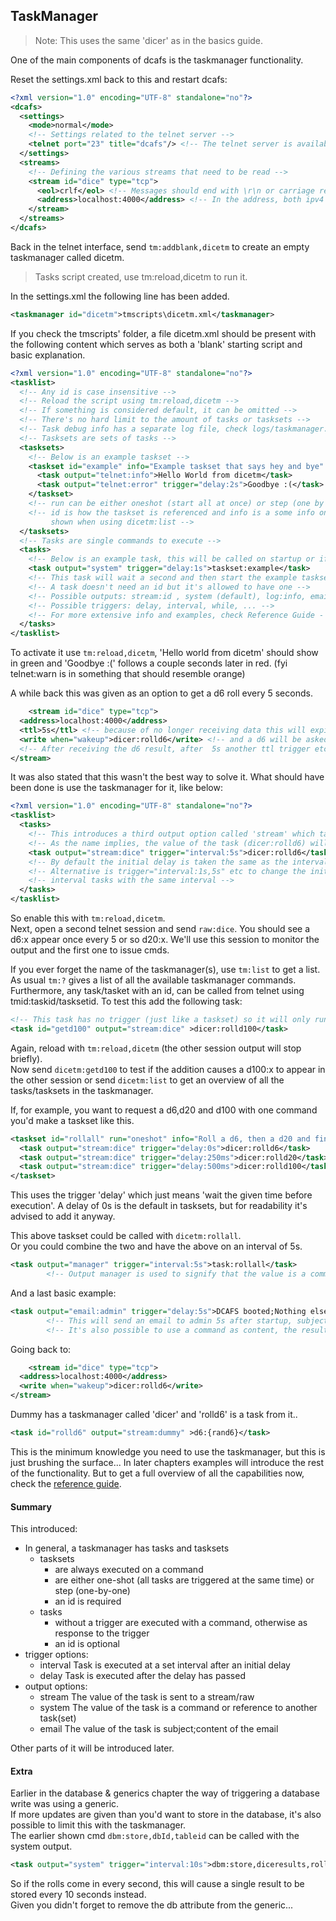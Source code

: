 ## TaskManager

>Note: This uses the same 'dicer' as in the basics guide.

One of the main components of dcafs is the taskmanager functionality.

Reset the settings.xml back to this and restart dcafs:
```xml
<?xml version="1.0" encoding="UTF-8" standalone="no"?>
<dcafs>
  <settings>
    <mode>normal</mode>
    <!-- Settings related to the telnet server -->
    <telnet port="23" title="dcafs"/> <!-- The telnet server is available on port 23 and the title presented is DAS-->
  </settings>
  <streams>
    <!-- Defining the various streams that need to be read -->
    <stream id="dice" type="tcp">
      <eol>crlf</eol> <!-- Messages should end with \r\n or carriage return + line feed -->
      <address>localhost:4000</address> <!-- In the address, both ipv4 and hostname are accepted IPv6 is wip -->
    </stream>
  </streams>
</dcafs>
```

Back in the telnet interface, send `tm:addblank,dicetm` to create an empty taskmanager called dicetm.
> Tasks script created, use tm:reload,dicetm to run it.

In the settings.xml the following line has been added.
```xml
<taskmanager id="dicetm">tmscripts\dicetm.xml</taskmanager>
```
If you check the tmscripts' folder, a file dicetm.xml should be present with the following content which serves as both a
'blank' starting script and basic explanation.
```xml
<?xml version="1.0" encoding="UTF-8" standalone="no"?>
<tasklist>
  <!-- Any id is case insensitive -->
  <!-- Reload the script using tm:reload,dicetm -->
  <!-- If something is considered default, it can be omitted -->
  <!-- There's no hard limit to the amount of tasks or tasksets -->
  <!-- Task debug info has a separate log file, check logs/taskmanager.log -->
  <!-- Tasksets are sets of tasks -->
  <tasksets>
    <!-- Below is an example taskset -->
    <taskset id="example" info="Example taskset that says hey and bye" run="oneshot">
      <task output="telnet:info">Hello World from dicetm</task>
      <task output="telnet:error" trigger="delay:2s">Goodbye :(</task>
    </taskset>
    <!-- run can be either oneshot (start all at once) or step (one by one), default is oneshot -->
    <!-- id is how the taskset is referenced and info is a some info on what the taskset does, this will be 
         shown when using dicetm:list -->
  </tasksets>
  <!-- Tasks are single commands to execute -->
  <tasks>
    <!-- Below is an example task, this will be called on startup or if the script is reloaded -->
    <task output="system" trigger="delay:1s">taskset:example</task>
    <!-- This task will wait a second and then start the example taskset -->
    <!-- A task doesn't need an id but it's allowed to have one -->
    <!-- Possible outputs: stream:id , system (default), log:info, email:ref, manager, telnet:info/warn/error -->
    <!-- Possible triggers: delay, interval, while, ... -->
    <!-- For more extensive info and examples, check Reference Guide - Taskmanager in the manual -->
  </tasks>
</tasklist>
```
To activate it use `tm:reload,dicetm`,  'Hello world from dicetm' should show in green and 'Goodbye :(' follows a
couple seconds later in red. (fyi telnet:warn is in something that should resemble orange)

A while back this was given as an option to get a d6 roll every 5 seconds.
````xml
    <stream id="dice" type="tcp">
  <address>localhost:4000</address>
  <ttl>5s</ttl> <!-- because of no longer receiving data this will expire -->
  <write when="wakeup">dicer:rolld6</write> <!-- and a d6 will be asked because of the ttl -->
  <!-- After receiving the d6 result, after  5s another ttl trigger etc... -->
</stream>
````
It was also stated that this wasn't the best way to solve it.
What should have been done is use the taskmanager for it, like below:

```xml
<?xml version="1.0" encoding="UTF-8" standalone="no"?>
<tasklist>
  <tasks>
    <!-- This introduces a third output option called 'stream' which takes an id as secondary argument -->
    <!-- As the name implies, the value of the task (dicer:rolld6) will be send to the stream with id dice -->
    <task output="stream:dice" trigger="interval:5s">dicer:rolld6</task>
    <!-- By default the initial delay is taken the same as the interval, so the first run is 5 seconds after start -->
    <!-- Alternative is trigger="interval:1s,5s" etc to change the initial delay, main use would be spreading multiple -->
    <!-- interval tasks with the same interval -->
  </tasks>
</tasklist>
```

So enable this with `tm:reload,dicetm`.   
Next, open a second telnet session and send `raw:dice`. You should see a d6:x appear once every 5 or so d20:x. We'll use
this session to monitor the output and the first one to issue cmds.

If you ever forget the name of the taskmanager(s), use `tm:list` to get a list.
As usual `tm:?` gives a list of all the available taskmanager commands. Furthermore, any task/tasket with an id, can be
called from telnet using tmid:taskid/tasksetid.
To test this add the following task:
````xml
<!-- This task has no trigger (just like a taskset) so it will only run when called -->
<task id="getd100" output="stream:dice" >dicer:rolld100</task>
````
Again, reload with `tm:reload,dicetm` (the other session output will stop briefly).  
Now send `dicetm:getd100` to test if the addition causes a d100:x to appear in the other session or send `dicetm:list` to get
an overview of all the tasks/tasksets in the taskmanager.

If, for example, you want to request a d6,d20 and d100 with one command you'd make a taskset like this.
```xml
<taskset id="rollall" run="oneshot" info="Roll a d6, then a d20 and finally a d100">
  <task output="stream:dice" trigger="delay:0s">dicer:rolld6</task>
  <task output="stream:dice" trigger="delay:250ms">dicer:rolld20</task>
  <task output="stream:dice" trigger="delay:500ms">dicer:rolld100</task>
</taskset>
```
This uses the trigger 'delay' which just means 'wait the given time before execution'. A delay of 0s is
the default in tasksets, but for readability it's advised to add it anyway.

This above taskset could be called with `dicetm:rollall`.   
Or you could combine the two and have the above on an interval of 5s.
```xml
<task output="manager" trigger="interval:5s">task:rollall</task>
        <!-- Output manager is used to signify that the value is a command for the active taskmanager -->
````
And a last basic example:
````xml
<task output="email:admin" trigger="delay:5s">DCAFS booted;Nothing else to say...</task>
        <!-- This will send an email to admin 5s after startup, subject of the email is DCAFS booted and the content 'Nothing...' -->
        <!-- It's also possible to use a command as content, the result of that command (fe.st) will become the email content -->
````

Going back to:
````xml
    <stream id="dice" type="tcp">
  <address>localhost:4000</address>
  <write when="wakeup">dicer:rolld6</write>
</stream>
````
Dummy has a taskmanager called 'dicer' and 'rolld6' is a task from it..
````xml
<task id="rolld6" output="stream:dummy" >d6:{rand6}</task>
````

This is the minimum knowledge you need to use the taskmanager, but this is just brushing the surface...
In later chapters examples will introduce the rest of the functionality.
But to get a full overview of all the capabilities now, check the [reference guide](taskmanager).

#### Summary
This introduced:
* In general, a taskmanager has tasks and tasksets
    * tasksets
        * are always executed on a command
        * are either one-shot (all tasks are triggered at the same time) or step (one-by-one)
        * an id is required
    * tasks
        * without a trigger are executed with a command, otherwise as response to the trigger
        * an id is optional
* trigger options:
    * interval Task is executed at a set interval after an initial delay
    * delay Task is executed after the delay has passed
* output options:
    * stream The value of the task is sent to a stream/raw
    * system The value of the task is a command or reference to another task(set)
    * email The value of the task is subject;content of the email

Other parts of it will be introduced later.

#### Extra

Earlier in the database & generics chapter the way of triggering a database write was using a generic.  
If more updates are given than you'd want to store in the database, it's also possible to limit this with the taskmanager.  
The earlier shown cmd `dbm:store,dbId,tableid` can be called with the system output.
````xml
<task output="system" trigger="interval:10s">dbm:store,diceresults,rolls</task>
````
So if the rolls come in every second, this will cause a single result to be stored every 10 seconds instead.  
Given you didn't forget to remove the db attribute from the generic...